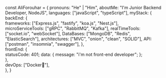 const AliForouhar = {
    pronouns: "He" | "Him",
    aboutMe: "I'm Junior Backend Developer, NodeJS",
    languages: ["javaScript", "typeScript"],
        myStack: {             
        backEnd: {             
          frameworks: ["Express.js", "fastify", "koa.js", "Nest.js"],                   
          microServiceTools: ["gRPC", "RabbitMQ", "Kafka"],
          realTimeTools: ["socket.io", "webSocket"],
          DataBases: ["MongoDB", "Redis", "ElasticSearch"],
          architectures: ["MVC", "onion", "clean", "SOLID"],
          API: ["postman", "insomnia", "swagger"],
        },         
        frontEnd: {         
            statusCode: 401;
            data: {
                message: "i'm not front-end developer";
            };     
        },         
        devOps: ["Docker🐳"],               
   }, 
}
